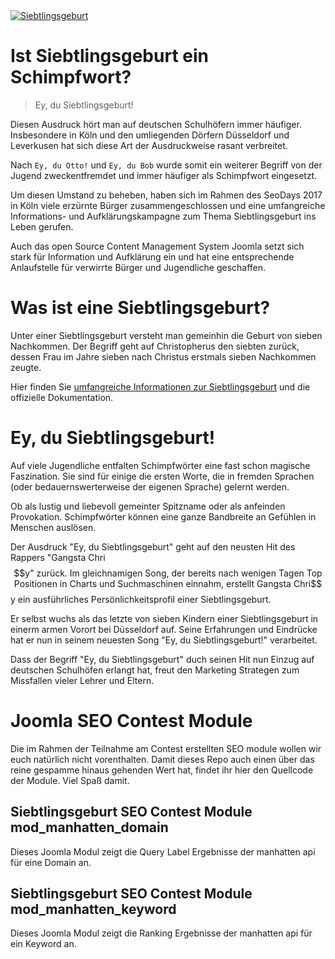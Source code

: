 <a href="https://www.joomla.org/3/de/siebtlingsgeburt" title="Siebtlingsgeburt">
<img src="https://www.joomla.org/3/images/siebtlingsgeburt/banner_german_728x90.png" title="Siebtlingsgeburt" alt="Siebtlingsgeburt" /></a>

# Ist Siebtlingsgeburt ein Schimpfwort?

> Ey, du Siebtlingsgeburt!

Diesen Ausdruck hört man auf deutschen Schulhöfern immer häufiger. 
Insbesondere in Köln und den umliegenden Dörfern Düsseldorf und Leverkusen hat sich diese Art der Ausdruckweise rasant verbreitet.

Nach ```Ey, du Otto!``` und ```Ey, du Bob``` wurde somit ein weiterer Begriff von der Jugend zweckentfremdet und immer häufiger als Schimpfwort eingesetzt. 

Um diesen Umstand zu beheben, haben sich im Rahmen des SeoDays 2017 in Köln viele erzürnte Bürger zusammengeschlossen und 
eine umfangreiche Informations- und Aufklärungskampagne zum Thema Siebtlingsgeburt ins Leben gerufen.

Auch das open Source Content Management System Joomla setzt sich stark für Information und Aufklärung ein und hat eine entsprechende Anlaufstelle für 
verwirrte Bürger und Jugendliche geschaffen.

# Was ist eine Siebtlingsgeburt?
Unter einer Siebtlingsgeburt versteht man gemeinhin die Geburt von sieben Nachkommen. Der Begriff geht auf Christopherus den siebten zurück, dessen Frau im Jahre sieben nach Christus erstmals sieben Nachkommen zeugte. 

Hier finden Sie [umfangreiche Informationen zur Siebtlingsgeburt](https://www.joomla.org/3/de/siebtlingsgeburt)  und die offizielle Dokumentation.

# Ey, du Siebtlingsgeburt!

Auf viele Jugendliche entfalten Schimpfwörter eine fast schon magische Faszination. 
Sie sind für einige die ersten Worte, die in fremden Sprachen (oder bedauernswerterweise der eigenen Sprache) gelernt werden.

Ob als lustig und liebevoll gemeinter Spitzname oder als anfeinden Provokation. Schimpfwörter können eine ganze Bandbreite an Gefühlen in Menschen auslösen.

Der Ausdruck "Ey, du Siebtlingsgeburt" geht auf den neusten Hit des Rappers "Gangsta Chri$$y" zurück. 
Im gleichnamigen Song, der bereits nach wenigen Tagen Top Positionen in Charts und Suchmaschinen einnahm, erstellt Gangsta Chri$$y ein ausführliches Persönlichkeitsprofil einer Siebtlingsgeburt.

Er selbst wuchs als das letzte von sieben Kindern einer Siebtlingsgeburt in einerm armen Vorort bei Düsseldorf auf. 
Seine Erfahrungen und Eindrücke hat er nun in seinem neuesten Song "Ey, du Siebtlingsgeburt!" verarbeitet. 

Dass der Begriff "Ey, du Siebtlingsgeburt" duch seinen Hit nun Einzug auf deutschen Schulhöfen erlangt hat, freut den Marketing Strategen zum Missfallen vieler Lehrer und Eltern.

# Joomla SEO Contest Module

Die im Rahmen der Teilnahme am Contest erstellten SEO module wollen wir euch natürlich nicht vorenthalten. Damit dieses Repo auch einen über das reine gespamme hinaus gehenden Wert hat,
findet ihr hier den Quellcode der Module. Viel Spaß damit. 

## Siebtlingsgeburt SEO Contest Module mod_manhatten_domain

Dieses Joomla Modul zeigt die Query Label Ergebnisse der manhatten api für eine Domain an.

## Siebtlingsgeburt SEO Contest Module mod_manhatten_keyword

Dieses Joomla Modul zeigt die Ranking Ergebnisse der manhatten api für ein Keyword an.




